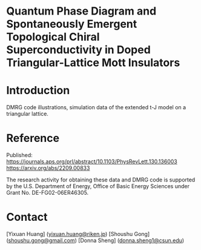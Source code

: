 # Quantum Phase Diagram and Spontaneously Emergent Topological Chiral Superconductivity in Doped Triangular-Lattice Mott Insulators

# Introduction
DMRG code illustrations, simulation data of the extended t-J model on a triangular lattice.

# Reference
Published: https://journals.aps.org/prl/abstract/10.1103/PhysRevLett.130.136003 
https://arxiv.org/abs/2209.00833

The research activity for obtaining these data and DMRG code is supported by the U.S. Department of Energy, Office of Basic Energy Sciences under Grant No. DE-FG02-06ER46305.

# Contact
[Yixuan Huang] (yixuan.huang@riken.jp)
[Shoushu Gong] (shoushu.gong@gmail.com)
[Donna Sheng] (donna.sheng1@csun.edu)
